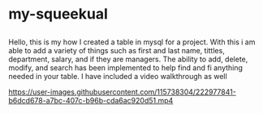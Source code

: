 # my-squeekual

## 
Hello, this is my how I created a table in mysql for a project. With this i am able to add a variety of things such as first and last name, tittles, department, salary, and if they are managers. The ability to add, delete, modify, and search has been implemented to help find and fi anything needed in your table. I have included a video walkthrough as well



https://user-images.githubusercontent.com/115738304/222977841-b6dcd678-a7bc-407c-b96b-cda6ac920d51.mp4

